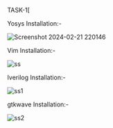  TASK-1[


Yosys Installation:-



![Screenshot 2024-02-21 220146](https://github.com/K-P-Shwetha/RISC-V/assets/160413577/ce1078e3-48da-4a67-8ec4-d072b0d05f25)




Vim Installation:-




![ss](https://github.com/K-P-Shwetha/RISC-V/assets/160413577/d82bbe84-06de-42b6-92a5-53794d8cb3c6)





Iverilog Installation:-




![ss1](https://github.com/K-P-Shwetha/RISC-V/assets/160413577/9d28cdf0-6450-4c6a-a4dc-90ea7863225b)





gtkwave Installation:-





![ss2](https://github.com/K-P-Shwetha/RISC-V/assets/160413577/4f78343d-36c6-408c-aac7-c043793e0481)


